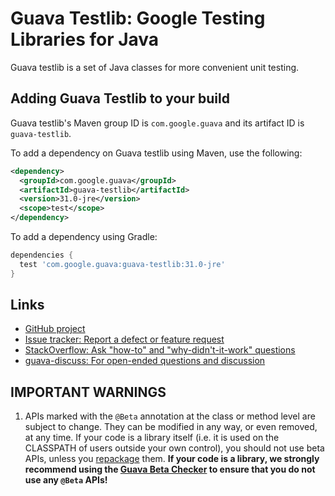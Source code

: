 # Guava Testlib: Google Testing Libraries for Java

Guava testlib is a set of Java classes for more convenient
unit testing.

## Adding Guava Testlib to your build

Guava testlib's Maven group ID is `com.google.guava` and its artifact ID is `guava-testlib`.

To add a dependency on Guava testlib using Maven, use the following:

```xml
<dependency>
  <groupId>com.google.guava</groupId>
  <artifactId>guava-testlib</artifactId>
  <version>31.0-jre</version>
  <scope>test</scope>
</dependency>
```

To add a dependency using Gradle:

```gradle
dependencies {
  test 'com.google.guava:guava-testlib:31.0-jre'
}
```

## Links

- [GitHub project](https://github.com/google/guava)
- [Issue tracker: Report a defect or feature request](https://github.com/google/guava/issues/new)
- [StackOverflow: Ask "how-to" and "why-didn't-it-work" questions](https://stackoverflow.com/questions/ask?tags=guava+java)
- [guava-discuss: For open-ended questions and discussion](http://groups.google.com/group/guava-discuss)

## IMPORTANT WARNINGS

1. APIs marked with the `@Beta` annotation at the class or method level
are subject to change. They can be modified in any way, or even
removed, at any time. If your code is a library itself (i.e. it is
used on the CLASSPATH of users outside your own control), you should
not use beta APIs, unless you [repackage] them. **If your
code is a library, we strongly recommend using the [Guava Beta Checker] to
ensure that you do not use any `@Beta` APIs!**

[Guava Beta Checker]: https://github.com/google/guava-beta-checker

<!-- References -->

[repackage]: https://github.com/google/guava/wiki/UseGuavaInYourBuild#what-if-i-want-to-use-beta-apis-from-a-library-that-people-use-as-a-dependency
